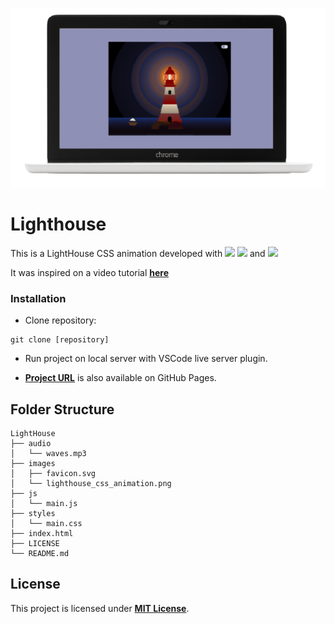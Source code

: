 ![Lightroom](./images/lighthouse_css_animation.png)

# **Lighthouse**

This is a LightHouse CSS animation developed with [<img src = "https://img.shields.io/badge/-HTML5-E34F26?style=flat&logo=html5&logoColor=white">](https://html.spec.whatwg.org/) [<img src = "https://img.shields.io/badge/-CSS3-1572B6?style=flat&logo=css3&logoColor=white">](https://www.w3.org/Style/CSS/) and [<img src = "https://img.shields.io/badge/-JavaScript-F7DF1E?style=flat&logo=javascript&logoColor=black">](https://www.ecma-international.org/ecma-262/)

It was inspired on a video tutorial [**here**](https://www.youtube.com/watch?v=uzuqsxua89k)

### Installation

- Clone repository:

```
git clone [repository]
```

- Run project on local server with VSCode live server plugin.

- **[Project URL](https://anaguerraabaroa.github.io/lighthouse/)** is also available on GitHub Pages.

## **Folder Structure**

```
LightHouse
├── audio
│   └── waves.mp3
├── images
│   ├── favicon.svg
│   └── lighthouse_css_animation.png
├── js
│   └── main.js
├── styles
│   └── main.css
├── index.html
├── LICENSE
└── README.md
```

## **License**

This project is licensed under [**MIT License**](https://spdx.org/licenses/MIT.html).
